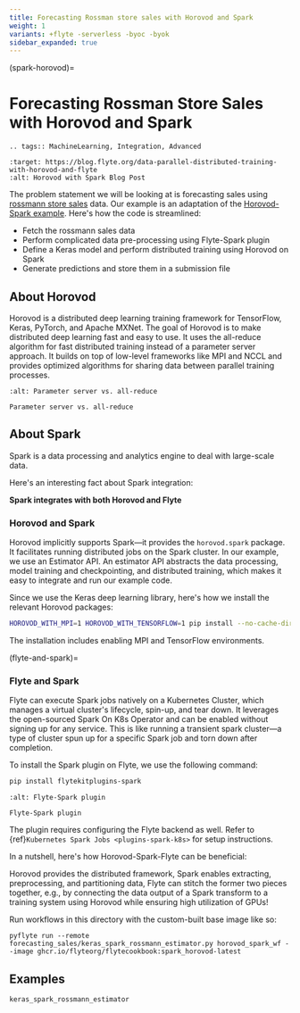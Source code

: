 ```yaml
---
title: Forecasting Rossman store sales with Horovod and Spark
weight: 1
variants: +flyte -serverless -byoc -byok
sidebar_expanded: true
---
```


(spark-horovod)=

# Forecasting Rossman Store Sales with Horovod and Spark

```{eval-rst}
.. tags:: MachineLearning, Integration, Advanced
```

```{image} https://img.shields.io/badge/Blog-Horovod%20and%20Spark-blue?style=for-the-badge
:target: https://blog.flyte.org/data-parallel-distributed-training-with-horovod-and-flyte
:alt: Horovod with Spark Blog Post
```

The problem statement we will be looking at is forecasting sales using [rossmann store sales](https://www.kaggle.com/c/rossmann-store-sales) data.
Our example is an adaptation of the [Horovod-Spark example](https://github.com/horovod/horovod/blob/master/examples/spark/keras/keras_spark_rossmann_estimator.py).
Here's how the code is streamlined:

- Fetch the rossmann sales data
- Perform complicated data pre-processing using Flyte-Spark plugin
- Define a Keras model and perform distributed training using Horovod on Spark
- Generate predictions and store them in a submission file

## About Horovod

Horovod is a distributed deep learning training framework for TensorFlow, Keras, PyTorch, and Apache MXNet.
The goal of Horovod is to make distributed deep learning fast and easy to use.
It uses the all-reduce algorithm for fast distributed training instead of a parameter server approach.
It builds on top of low-level frameworks like MPI and NCCL and provides optimized algorithms for sharing data between parallel training processes.

```{figure} https://raw.githubusercontent.com/flyteorg/static-resources/main/flytesnacks/tutorials/horovod/all_reduce.png
:alt: Parameter server vs. all-reduce

Parameter server vs. all-reduce
```

## About Spark

Spark is a data processing and analytics engine to deal with large-scale data.

Here's an interesting fact about Spark integration:

**Spark integrates with both Horovod and Flyte**

### Horovod and Spark

Horovod implicitly supports Spark—it provides the `horovod.spark` package.
It facilitates running distributed jobs on the Spark cluster.
In our example, we use an Estimator API.
An estimator API abstracts the data processing, model training and checkpointing, and distributed training, which makes it easy to integrate and run our example code.

Since we use the Keras deep learning library, here's how we install the relevant Horovod packages:

```bash
HOROVOD_WITH_MPI=1 HOROVOD_WITH_TENSORFLOW=1 pip install --no-cache-dir horovod[spark,tensorflow]==0.22.1
```

The installation includes enabling MPI and TensorFlow environments.

(flyte-and-spark)=

### Flyte and Spark

Flyte can execute Spark jobs natively on a Kubernetes Cluster, which manages a virtual cluster's lifecycle, spin-up, and tear down.
It leverages the open-sourced Spark On K8s Operator and can be enabled without signing up for any service.
This is like running a transient spark cluster—a type of cluster spun up for a specific Spark job and torn down after completion.

To install the Spark plugin on Flyte, we use the following command:

```bash
pip install flytekitplugins-spark
```

```{figure} https://raw.githubusercontent.com/flyteorg/static-resources/main/flytesnacks/tutorials/horovod/flyte_spark.png
:alt: Flyte-Spark plugin

Flyte-Spark plugin
```

The plugin requires configuring the Flyte backend as well. Refer to {ref}`Kubernetes Spark Jobs <plugins-spark-k8s>` for setup instructions.

In a nutshell, here's how Horovod-Spark-Flyte can be beneficial:

Horovod provides the distributed framework, Spark enables extracting, preprocessing, and partitioning data,
Flyte can stitch the former two pieces together, e.g., by connecting the data output of a Spark transform to a training system using Horovod while ensuring high utilization of GPUs!

Run workflows in this directory with the custom-built base image like so:

```{prompt} bash $
pyflyte run --remote forecasting_sales/keras_spark_rossmann_estimator.py horovod_spark_wf --image ghcr.io/flyteorg/flytecookbook:spark_horovod-latest
```

## Examples

```{auto-examples-toc}
keras_spark_rossmann_estimator
```
